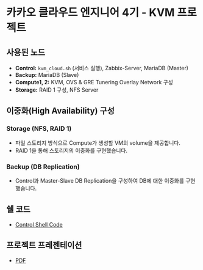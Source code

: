 # 카카오 클라우드 엔지니어 4기 - KVM 프로젝트

## 사용된 노드
- **Control:** `kvm_cloud.sh` (서비스 실행), Zabbix-Server, MariaDB (Master)
- **Backup:** MariaDB (Slave)
- **Compute1, 2:** KVM, OVS & GRE Tunering Overlay Network 구성
- **Storage:** RAID 1 구성, NFS Server

## 이중화(High Availability) 구성
### Storage (NFS, RAID 1)
- 파일 스토리지 방식으로 Compute가 생성할 VM의 volume을 제공합니다.
- RAID 1을 통해 스토리지의 이중화를 구현했습니다.

### Backup (DB Replication)
- Control과 Master-Slave DB Replication을 구성하여 DB에 대한 이중화를 구현했습니다.

## 쉘 코드
- [Control Shell Code](./kvm_cloud.sh)

## 프로젝트 프레젠테이션
- [PDF](https://github.com/Yunsoonsang/my_shell/blob/main/KAKAO%20Cloud%20Enginner%204%20-%20KVM%20Service.pdf)
